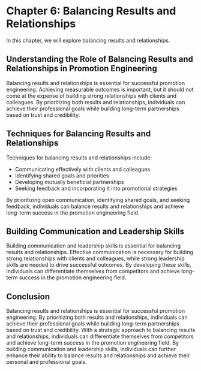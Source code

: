 Chapter 6: Balancing Results and Relationships
==============================================

In this chapter, we will explore balancing results and relationships.

Understanding the Role of Balancing Results and Relationships in Promotion Engineering
--------------------------------------------------------------------------------------

Balancing results and relationships is essential for successful promotion engineering. Achieving measurable outcomes is important, but it should not come at the expense of building strong relationships with clients and colleagues. By prioritizing both results and relationships, individuals can achieve their professional goals while building long-term partnerships based on trust and credibility.

Techniques for Balancing Results and Relationships
--------------------------------------------------

Techniques for balancing results and relationships include:

* Communicating effectively with clients and colleagues
* Identifying shared goals and priorities
* Developing mutually beneficial partnerships
* Seeking feedback and incorporating it into promotional strategies

By prioritizing open communication, identifying shared goals, and seeking feedback, individuals can balance results and relationships and achieve long-term success in the promotion engineering field.

Building Communication and Leadership Skills
--------------------------------------------

Building communication and leadership skills is essential for balancing results and relationships. Effective communication is necessary for building strong relationships with clients and colleagues, while strong leadership skills are needed to drive successful outcomes. By developing these skills, individuals can differentiate themselves from competitors and achieve long-term success in the promotion engineering field.

Conclusion
----------

Balancing results and relationships is essential for successful promotion engineering. By prioritizing both results and relationships, individuals can achieve their professional goals while building long-term partnerships based on trust and credibility. With a strategic approach to balancing results and relationships, individuals can differentiate themselves from competitors and achieve long-term success in the promotion engineering field. By building communication and leadership skills, individuals can further enhance their ability to balance results and relationships and achieve their personal and professional goals.
